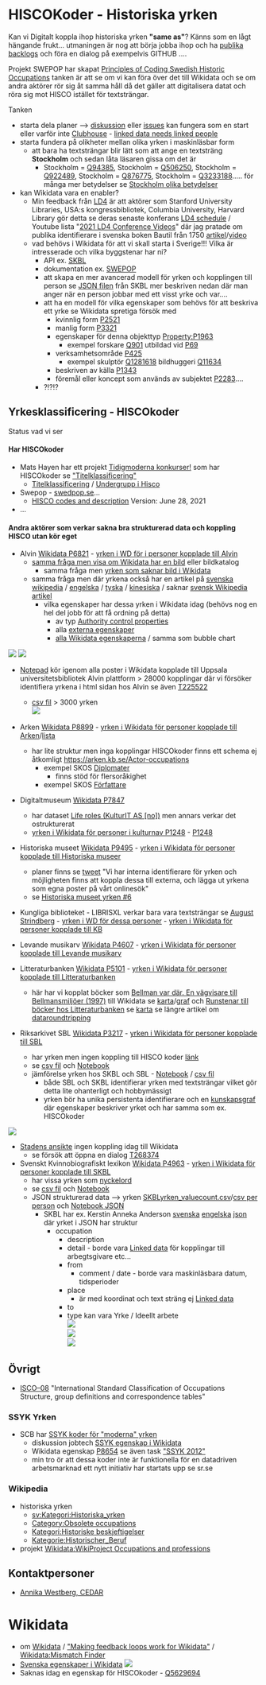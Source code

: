 # HISCOKoder - Historiska yrken #

Kan vi Digitalt koppla ihop historiska yrken **"same as"**? Känns som en lågt hängande frukt... utmaningen är nog att börja jobba ihop och ha [publika backlogs](https://www.youtube.com/watch?v=502ILHjX9EE) och föra en dialog på exempelvis GITHUB ....

Projekt SWEPOP har skapat [Principles of Coding Swedish Historic Occupations](https://swedpop.se/wp-content/uploads/2021/06/Principles-of-Coding-Swedish-Historic-Occupations.pdf) tanken är att se om vi kan föra över det till Wikidata och se om andra aktörer rör sig åt samma håll då det gäller att digitalisera datat och röra sig mot HISCO istället för textsträngar.

Tanken
* starta dela planer --> [diskussion](https://github.com/salgo60/HISCOKoder/discussions) eller [issues](https://github.com/salgo60/HISCOKoder/issues) kan fungera som en start eller varför inte [Clubhouse](https://www.clubhouse.com/room/m2XWQAzx) - [linked data needs linked people](https://twitter.com/hashtag/LinkedDataNeedsLinkedPeople?src=hash)
* starta fundera på olikheter mellan olika yrken i maskinläsbar form
  * att bara ha textsträngar blir lätt som att ange en textsträng **Stockholm** och sedan låta läsaren gissa om det är
    *  Stockholm = [Q94385](https://www.wikidata.org/wiki/Q94385?uselang=sv), Stockholm = [Q506250](https://www.wikidata.org/wiki/Q506250?uselang=sv), Stockholm = [Q922489](https://www.wikidata.org/wiki/Q922489?uselang=sv), Stockholm = [Q876775](https://www.wikidata.org/wiki/Q876775?uselang=sv), Stockholm = [Q3233188](https://www.wikidata.org/wiki/Q3233188)..... för många mer betydelser se [Stockholm olika betydelser](https://sv.wikipedia.org/wiki/Stockholm_(olika_betydelser))
* kan Wikidata vara en enabler? 
  * Min feedback från [LD4](https://sites.google.com/stanford.edu/ld4-community-site/home) är att aktörer som Stanford University Libraries, USA:s kongressbibliotek, Columbia University, Harvard Library gör detta se deras senaste konferans [LD4 schedule](https://ld42021.sched.com/) /  Youtube lista "[2021 LD4 Conference Videos](https://www.youtube.com/watch?v=ludJFf06w94&list=PLx2ZluWEZtICVGpkAIzRW4P17r2jFSOiY)" där jag pratade om publika identifierare i svenska boken Bautil från 1750 [artikel](https://meta.wikimedia.org/wiki/Structured_data_for_GLAM-Wiki/Roundtripping/KMB)/[video](https://youtu.be/GeDXzInR_mA?t=974) 
  * vad behövs i Wikidata för att vi skall starta i Sverige!!! Vilka är intresserade och vilka byggstenar har ni? 
     * API ex. [SKBL](https://github.com/salgo60/HISCOKoder/blob/main/Jupyter/SKBL%20yrken%20JSON.ipynb)
     * dokumentation ex. [SWEPOP](https://swedpop.se/wp-content/uploads/2021/06/Principles-of-Coding-Swedish-Historic-Occupations.pdf)
     * att skapa en mer avancerad modell för yrken och kopplingen till person se [JSON filen](https://github.com/salgo60/HISCOKoder/blob/main/Jupyter/SKBL%20yrken%20JSON.ipynb) från SKBL mer beskriven nedan där man anger när en person jobbar med ett visst yrke och var....
     * att ha en modell för vilka egenskaper som behövs för att beskriva ett yrke se Wikidata spretiga försök med 
        * kvinnlig form [P2521](https://www.wikidata.org/wiki/Property:P2521)
        * manlig form [P3321](https://www.wikidata.org/wiki/Property:P3321)
        * egenskaper för denna objekttyp [Property:P1963](https://www.wikidata.org/wiki/Property:P1963)
          * exempel forskare [Q901](https://www.wikidata.org/wiki/Q901) utbildad vid [P69](https://www.wikidata.org/wiki/Property:P69)
        * verksamhetsområde [P425](https://www.wikidata.org/wiki/Property:P425)
          * exempel skulptör [Q1281618](https://www.wikidata.org/wiki/Q1281618) bildhuggeri [Q11634](https://www.wikidata.org/wiki/Q11634)
        * beskriven av källa [P1343](https://www.wikidata.org/wiki/Property:P1343)
        * föremål eller koncept som används av subjektet [P2283](https://www.wikidata.org/wiki/Property:P2283)....
     * ?!?!?

## Yrkesklassificering - HISCOkoder ##
Status vad vi ser

#### Har HISCOkoder
* Mats Hayen har ett projekt [Tidigmoderna konkurser!](http://www.tidigmodernakonkurser.se/) som har HISCOkoder se ["Titelklassificering"](http://www.tidigmodernakonkurser.se/index.php/page/3)
  * [Titelklassificering](http://www.tidigmodernakonkurser.se/index.php/page/3) / [Undergrupp i Hisco](http://www.tidigmodernakonkurser.se/index.php/extended/subject) 
* Swepop - [swedpop.se](https://swedpop.se/)...
  * [HISCO codes and description](https://swedpop.se/wp-content/uploads/2021/06/HISCO-codes-and-description.pdf) Version: June 28, 2021
* ...

#### Andra aktörer som verkar sakna bra strukturerad data och koppling HISCO utan kör eget
* Alvin [Wikidata P6821](https://www.wikidata.org/wiki/Property_talk:P6821) - [yrken i WD för i personer kopplade till Alvin](https://w.wiki/3u2w)
  * [samma fråga men visa om Wikidata har en bild](https://w.wiki/3uCW) eller bildkatalog  
    * samma fråga men [yrken som saknar bild i Wikidata](https://w.wiki/3vJb)
  * samma fråga men där yrkena också har en artikel på [svenska wikipedia](https://w.wiki/3uEV) / [engelska](https://w.wiki/3uEi) / [tyska](https://w.wiki/3uEa) / [kinesiska](https://w.wiki/3uEs) / saknar [svensk Wikipedia artikel](https://w.wiki/3uJE)
     * vilka egenskaper har dessa yrken i Wikidata idag (behövs nog en hel del jobb för att få ordning på detta)
       * av typ [Authority control properties ](https://w.wiki/3uT2)
       * alla [externa egenskaper](https://w.wiki/3uSx) 
       * [alla Wikidata egenskaperna](https://w.wiki/3uSq) / samma som bubble chart

![](https://github.com/salgo60/HISCOKoder/blob/main/img/WD%20egenskaper%20yrken.png)
![](https://github.com/salgo60/HISCOKoder/blob/main/img/WD%20egenskaper%20yrken%20bubble.png)
  * [Notepad](https://github.com/salgo60/HISCOKoder/blob/main/Jupyter/Alvin%20yrken.ipynb) kör igenom alla poster i Wikidata kopplade till Uppsala universitetsbibliotek Alvin plattform > 28000 kopplingar där vi försöker identifiera yrkena i html sidan hos Alvin se även [T225522](https://phabricator.wikimedia.org/T225522) 
    * [csv fil](https://github.com/salgo60/HISCOKoder/blob/main/Jupyter/Alvin_yrken_value_counts.csv) > 3000 yrken  
![](https://github.com/salgo60/HISCOKoder/blob/main/Jupyter/Alvin_yrken_alla.png)
* Arken [Wikidata P8899](https://www.wikidata.org/wiki/Property_talk:P8899) - [yrken i Wikidata för personer kopplade till Arken](https://w.wiki/3wEf)/[lista](https://w.wiki/3wEd)
  * har lite struktur men inga kopplingar HISCOkoder finns ett schema ej åtkomligt https://arken.kb.se/Actor-occupations
    * exempel SKOS [Diplomater](https://arken.kb.se/Diplomater;skos)   
      * finns stöd för flersoråkighet 
    * exempel SKOS [Författare](https://arken.kb.se/F%C3%B6rfattare;skos)   
    
* Digitaltmuseum [Wikidata P7847](https://www.wikidata.org/wiki/Property_talk:P7847) 
  * har dataset [Life roles (KulturIT AS [no])](https://kulturnav.org/23c7080c-6752-4691-8c8a-ce0d65623c51) men annars verkar det ostrukturerat
  * [yrken i Wikidata för personer i kulturnav P1248](https://w.wiki/3u2s) - [P1248](https://www.wikidata.org/wiki/Property_talk:P1248)

* Historiska museet [Wikidata P9495](https://www.wikidata.org/wiki/Property_talk:P9495) - [yrken i Wikidata för personer kopplade till Historiska museer](https://w.wiki/3u2q)
  * planer finns se [tweet](https://twitter.com/linneakarlberg_/status/1427886596058198018) "Vi har interna identifierare för yrken och möjligheten finns att koppla dessa till externa, och lägga ut yrkena som egna poster på vårt onlinesök"
  * se [Historiska museet yrken #6](https://github.com/salgo60/HISCOKoder/issues/6)
* Kungliga biblioteket - LIBRISXL verkar bara vara textsträngar se [August Strindberg](https://libris.kb.se/tr574vdc33gk2cc/data.jsonld) - [yrken i WD för dessa personer](https://w.wiki/3u2k) - [yrken i Wikidata för personer kopplade till KB](https://w.wiki/3u2p)
* Levande musikarv [Wikidata P4607](https://www.wikidata.org/wiki/Property_talk:P4607) - [yrken i Wikidata för personer kopplade till Levande musikarv](https://w.wiki/3u2k)
* Litteraturbanken [Wikidata P5101](https://www.wikidata.org/wiki/Property_talk:P5101)  - [yrken i Wikidata för personer kopplade till Litteraturbanken](https://w.wiki/3u2y)
  * här har vi kopplat böcker som [Bellman var där. En vägvisare till Bellmansmiljöer (1997)](https://litteraturbanken.se/f%C3%B6rfattare/Anders%C3%A9nML/titlar/BellmanVarD%C3%A4r/sida/3/faksimil?om-boken) till Wikidata se [karta](https://w.wiki/mMH)/[graf](https://w.wiki/mYV) och [Runstenar till böcker hos Litteraturbanken](https://w.wiki/3Fz9) se [karta](https://w.wiki/3Fz9) se längre artikel om [dataroundtripping](https://meta.wikimedia.org/wiki/Structured_data_for_GLAM-Wiki/Roundtripping/KMB) 
* Riksarkivet SBL [Wikidata P3217](https://www.wikidata.org/wiki/Property:P3217?uselang=sv) - [yrken i Wikidata för personer kopplade till SBL](https://w.wiki/3u2i)
  * har yrken men ingen koppling till HISCO koder [länk](https://sok.riksarkivet.se/sbl/YrkesSearch.aspx?fbclid=IwAR1CHuNsVj45vQyh9LTy-vJV7344qhMys421nlIY3Jq82h1KqcQZlH3B70o) 
  * se [csv fil](https://github.com/salgo60/HISCOKoder/blob/main/Jupyter/SBLyrken.csv) och [Notebook](https://github.com/salgo60/HISCOKoder/blob/main/Jupyter/Yrken%20SBL.ipynb)
  * jämförelse yrken hos SKBL och SBL - [Notebook](https://github.com/salgo60/HISCOKoder/blob/main/Jupyter/J%C3%A4mf%C3%B6r%20yrken%20SBL%20SKBL.ipynb) / [csv fil](https://github.com/salgo60/HISCOKoder/blob/main/Jupyter/SKBL_SBL_yrken.csv)
    * både SBL och SKBL identifierar yrken med textsträngar vilket gör detta lite ohanterligt och hobbymässigt
    * yrken bör ha unika persistenta identifierare och en [kunskapsgraf](https://vimeo.com/36752317) där egenskaper beskriver yrket och har samma som ex. HISCOkoder  

![](https://github.com/salgo60/HISCOKoder/blob/main/Jupyter/SKBLSBLyrken.png)        

* [Stadens ansikte](https://stockholmia.stockholm.se/forskning/projekt/stadens-ansikten/) ingen koppling idag till Wikidata 
  * se försök att öppna en dialog [T268374](https://phabricator.wikimedia.org/T268374) 
* Svenskt Kvinnobiografiskt lexikon [Wikidata P4963](https://www.wikidata.org/wiki/Property_talk:P4963) - [yrken i Wikidata för personer kopplade till SKBL](https://w.wiki/3u2h)
  * har vissa yrken som [nyckelord](https://skbl.se/sv/nyckelord)  
  * se [csv fil](https://github.com/salgo60/HISCOKoder/blob/main/Jupyter/SKBLyrken.csv) och [Notebook](https://github.com/salgo60/HISCOKoder/blob/main/Jupyter/Yrken%20SKBL.ipynb)
  * JSON strukturerad data --> yrken [SKBLyrken_valuecount.csv](https://github.com/salgo60/HISCOKoder/blob/main/Jupyter/SKBLyrken_valuecount.csv)/[csv per person](https://github.com/salgo60/HISCOKoder/blob/main/Jupyter/SKBLyrken_newListdf.csv) och [Notebook JSON](https://github.com/salgo60/HISCOKoder/blob/main/Jupyter/SKBL%20yrken%20JSON.ipynb)
    * SKBL har ex. Kerstin Anneka Anderson [svenska](https://skbl.se/sv/artikel/KerstinAnnekaAnderson) [engelska](https://skbl.se/en/article/KerstinAnnekaAnderson) [json](https://skbl.se/sv/artikel/KerstinAnnekaAnderson.json) där yrket i JSON har struktur
       * occupation 
         * description 
         * detail - borde vara [Linked data](https://vimeo.com/36752317)  för kopplingar till arbegtsgivare etc...
         * from
           * comment / date - borde vara maskinläsbara datum, tidsperioder
         * place
           * är med koordinat och text sträng ej [Linked data](https://vimeo.com/36752317) 
         * to
         * type kan vara Yrke / Ideellt arbete  
![](https://github.com/salgo60/HISCOKoder/blob/main/img/SKBLJson.png)        
![](https://github.com/salgo60/HISCOKoder/blob/main/img/SKBL_yrken_json.png)        
![](https://github.com/salgo60/HISCOKoder/blob/main/img/SKBL_yrken_json2.png)
## Övrigt
* [ISCO–08](https://www.ilo.org/public/english/bureau/stat/isco/docs/publication08.pdf) "International Standard
Classification of Occupations Structure, group definitions and correspondence tables"
### SSYK Yrken
* SCB har [SSYK koder för "moderna" yrken](https://www.scb.se/dokumentation/klassifikationer-och-standarder/standard-for-svensk-yrkesklassificering-ssyk/)
  * diskussion jobtech [SSYK egenskap i Wikidata](https://forum.jobtechdev.se/t/ssyk-egenskap-i-wikidata/164/8)
  * Wikidata egenskap [P8654](https://www.wikidata.org/wiki/Property_talk:P8654) se  även task ["SSYK 2012"](https://phabricator.wikimedia.org/T263945) 
  * min tro ör att dessa koder inte är funktionella för en datadriven arbetsmarknad ett nytt initiativ har startats upp se sr.se  
### Wikipedia
* historiska yrken 
  * [sv:Kategori:Historiska_yrken](https://sv.wikipedia.org/wiki/Kategori:Historiska_yrken)
  * [Category:Obsolete occupations](https://en.wikipedia.org/wiki/Category:Obsolete_occupations)
  * [Kategori:Historiske beskjeftigelser](https://no.wikipedia.org/wiki/Kategori:Historiske_beskjeftigelser)
  * [Kategorie:Historischer_Beruf](https://de.wikipedia.org/wiki/Kategorie:Historischer_Beruf)
* projekt [Wikidata:WikiProject Occupations and professions](https://www.wikidata.org/wiki/Wikidata:WikiProject_Occupations_and_professions) 
## Kontaktpersoner
* [Annika Westberg, CEDAR](https://www.umu.se/en/staff/annika-westberg/)


# Wikidata
* om [Wikidata](https://www.youtube.com/watch?v=m_9_23jXPoE) / ["Making feedback loops work for Wikidata"](https://www.youtube.com/watch?v=Xq1ss6WFjeE) / [Wikidata:Mismatch Finder](https://www.wikidata.org/wiki/Wikidata:Mismatch_Finder)
* [Svenska egenskaper i Wikidata](https://www.wikidata.org/wiki/Template:Sweden_properties)
![](https://github.com/salgo60/HISCOKoder/blob/main/img/Swedenprop.png)
* Saknas idag en egenskap för HISCOkoder -  [Q5629694](https://www.wikidata.org/wiki/Q5629694)
